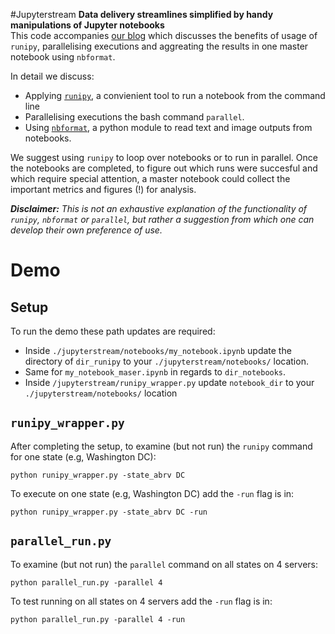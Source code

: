 #Jupyterstream
**Data delivery streamlines simplified by handy manipulations of Jupyter notebooks**  
This code accompanies [our blog](http://wiki.cambridgeanalytica.net/blog-runipy) which discusses the benefits of usage of `runipy`, parallelising executions and aggreating the results in one master notebook using `nbformat`.

In detail we discuss:  
* Applying [`runipy`](https://pypi.python.org/pypi/runipy), a convienient tool to run a notebook from the command line
* Parallelising executions the bash command `parallel`.   
* Using [`nbformat`](https://nbformat.readthedocs.io/en/latest/format_description.html), a python module to read text and image outputs from notebooks.  

We suggest using `runipy` to loop over notebooks or to run in parallel. Once the notebooks are completed, to figure out which runs were succesful and which require special attention,  a master notebook could collect the important metrics and figures (!) for analysis. 


***Disclaimer:*** *This is not an exhaustive explanation of the functionality of `runipy`, `nbformat` or `parallel`, but rather a suggestion from which one can develop their own preference of use.* 

# Demo

## Setup
To run the demo these path updates are required:  
* Inside `./jupyterstream/notebooks/my_notebook.ipynb` update the directory of `dir_runipy` to your `./jupyterstream/notebooks/` location.   
* Same for `my_notebook_maser.ipynb` in regards to `dir_notebooks`.  
* Inside `/jupyterstream/runipy_wrapper.py` update `notebook_dir` to your  `./jupyterstream/notebooks/` location

## `runipy_wrapper.py`

After completing the setup, to examine (but not run) the `runipy` command for one state (e.g, Washington DC): 
```
python runipy_wrapper.py -state_abrv DC
```

To execute on one state (e.g, Washington DC) add the `-run` flag is in:  
```
python runipy_wrapper.py -state_abrv DC -run
```

## `parallel_run.py`

To examine (but not run) the `parallel` command on all states on 4 servers: 
```
python parallel_run.py -parallel 4
```

To test running on all states on 4 servers add the `-run` flag is in:
```
python parallel_run.py -parallel 4 -run
```
